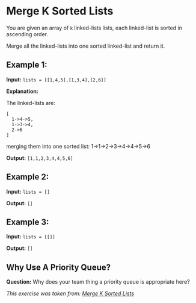 # Merge K Sorted Lists

You are given an array of `k` linked-lists lists, each linked-list is sorted in ascending order.

Merge all the linked-lists into one sorted linked-list and return it.

## Example 1:

**Input:** `lists = [[1,4,5],[1,3,4],[2,6]]`

**Explanation:**

The linked-lists are:
```
[
  1->4->5,
  1->3->4,
  2->6
]
```
merging them into one sorted list:
1->1->2->3->4->4->5->6

**Output:** `[1,1,2,3,4,4,5,6]`


## Example 2:

**Input:** `lists = []`

**Output:** `[]`

## Example 3:

**Input:** `lists = [[]]`

**Output:** `[]`

## Why Use A Priority Queue?

**Question:** Why does your team thing a priority queue is appropriate here?

*This exercise was taken from: [Merge K Sorted Lists](https://leetcode.com/problems/merge-k-sorted-lists/)*
